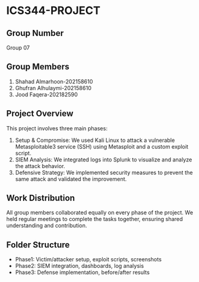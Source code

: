# ICS344-PROJECT

## Group Number
Group 07

## Group Members
1. Shahad Almarhoon-202158610
2. Ghufran Alhulaymi-202158610
3. Jood Faqera-202182590

## Project Overview
This project involves three main phases:
1. Setup & Compromise: We used Kali Linux to attack a vulnerable Metasploitable3 service (SSH) using Metasploit and a custom exploit script.
2. SIEM Analysis: We integrated logs into Splunk to visualize and analyze the attack behavior.
3. Defensive Strategy: We implemented security measures to prevent the same attack and validated the improvement.

## Work Distribution
All group members collaborated equally on every phase of the project. We held regular meetings to complete the tasks together, ensuring shared understanding and contribution.

## Folder Structure
- Phase1: Victim/attacker setup, exploit scripts, screenshots
- Phase2: SIEM integration, dashboards, log analysis
- Phase3: Defense implementation, before/after results

